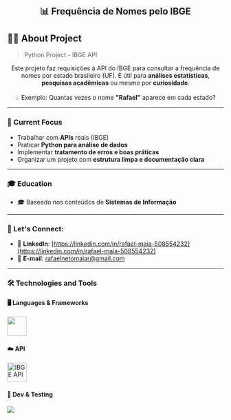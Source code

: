 <h2 align="center">📊 Frequência de Nomes pelo IBGE</h2>

## 👨‍💻 About Project  

> Python Project - IBGE API  

<p align="center">
Este projeto faz requisições à API do IBGE para consultar a frequência de nomes por estado brasileiro (UF).  
É útil para <b>análises estatísticas</b>, <b>pesquisas acadêmicas</b> ou mesmo por <b>curiosidade</b>.  
<br><br>
💡 Exemplo: Quantas vezes o nome <b>"Rafael"</b> aparece em cada estado?
</p>

---

### 💼 Current Focus  
- Trabalhar com **APIs** reais (IBGE)  
- Praticar **Python para análise de dados**  
- Implementar **tratamento de erros e boas práticas**  
- Organizar um projeto com **estrutura limpa e documentação clara**  

---

### 🎓 Education  
- 🎓 Baseado nos conteúdos de **Sistemas de Informação**  

---

### 💬 Let's Connect:  

- 🔗 **LinkedIn**: [https://linkedin.com/in/rafael-maia-508554232](https://linkedin.com/in/rafael-maia-508554232)  
- 📧 **E-mail**: [rafaelnetomaiar@gmail.com](mailto:rafaelnetomaiar@gmail.com)  

---

### 🛠️ Technologies and Tools  

#### 🖥️ Languages & Frameworks  
<p>
  <img src="https://cdn.jsdelivr.net/gh/devicons/devicon/icons/python/python-original.svg" width="45" />
</p>

#### ☁️ API  
<p>
  <img src="https://img.icons8.com/?size=512&id=11683&format=png" width="45" title="IBGE API" />
</p>

#### 🧪 Dev & Testing  
<p>
  <img src="https://cdn.jsdelivr.net/gh/devicons/devicon/icons/vscode/vscode-original.svg" width=

